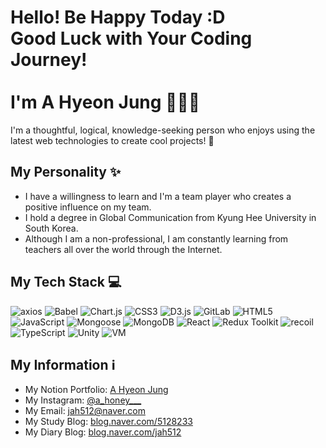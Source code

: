 # Hello! Be Happy Today :D <br> Good Luck with Your Coding Journey! <br><br> I'm A Hyeon Jung :honeybee::honeybee::honeybee:

I'm a thoughtful, logical, knowledge-seeking person who enjoys using the latest web technologies to create cool projects! :rocket: 

## My Personality :sparkles:

- I have a willingness to learn and I'm a team player who creates a positive influence on my team. 
- I hold a degree in Global Communication from Kyung Hee University in South Korea.
- Although I am a non-professional, I am constantly learning from teachers all over the world through the Internet. 

## My Tech Stack :computer:

![axios](https://img.shields.io/badge/axios-007ACC?style=for-the-badge&logo=axios&logoColor=ffffff)
![Babel](https://img.shields.io/badge/Babel-F9DC3E?style=for-the-badge&logo=babel&logoColor=323330)
![Chart.js](https://img.shields.io/badge/Chart.js-FF6384?style=for-the-badge&logo=chart.js&logoColor=ffffff)
![CSS3](https://img.shields.io/badge/CSS3-1572B6?style=for-the-badge&logo=css3&logoColor=ffffff)
![D3.js](https://img.shields.io/badge/D3.js-F9A03C?style=for-the-badge&logo=d3.js&logoColor=ffffff)
![GitLab](https://img.shields.io/badge/GitLab-FCA121?style=for-the-badge&logo=gitlab&logoColor=ffffff)
![HTML5](https://img.shields.io/badge/HTML5-E34F26?style=for-the-badge&logo=html5&logoColor=ffffff)
![JavaScript](https://img.shields.io/badge/JavaScript-F7DF1E?style=for-the-badge&logo=javascript&logoColor=323330)
![Mongoose](https://img.shields.io/badge/Mongoose-47A248?style=for-the-badge&logo=mongoose&logoColor=ffffff)
![MongoDB](https://img.shields.io/badge/MongoDB-47A248?style=for-the-badge&logo=mongodb&logoColor=ffffff)
![React](https://img.shields.io/badge/React-61DAFB?style=for-the-badge&logo=react&logoColor=ffffff)
![Redux Toolkit](https://img.shields.io/badge/Redux_Toolkit-764ABC?style=for-the-badge&logo=redux&logoColor=ffffff)
![recoil](https://img.shields.io/badge/recoil-40A9FF?style=for-the-badge&logo=recoil&logoColor=ffffff)
![TypeScript](https://img.shields.io/badge/TypeScript-007ACC?style=for-the-badge&logo=typescript&logoColor=ffffff)
![Unity](https://img.shields.io/badge/Unity-000000?style=for-the-badge&logo=unity&logoColor=ffffff)
![VM](https://img.shields.io/badge/VM-666666?style=for-the-badge)

## My Information :information_source:

- My Notion Portfolio: [A Hyeon Jung](https://www.notion.so/AHoney-3d974be936704cca9d835cf8024c719e?pvs=4)
- My Instagram: [@a_honey___](https://www.instagram.com/a_honey___/)
- My Email: [jah512@naver.com](mailto:jah512@naver.com)
- My Study Blog: [blog.naver.com/5128233](https://blog.naver.com/5128233)
- My Diary Blog: [blog.naver.com/jah512](https://blog.naver.com/jah512)
